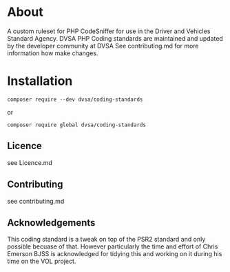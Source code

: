 # About
A custom ruleset for PHP CodeSniffer for use in the Driver and Vehicles Standard Agency.
DVSA PHP Coding standards are maintained and updated by the developer community at DVSA 
See contributing.md for more information how make changes.

# Installation

`composer require --dev dvsa/coding-standards`

or 

`composer require global dvsa/coding-standards`

## Licence 
see Licence.md

## Contributing
see contributing.md

## Acknowledgements
This coding standard is a tweak on top of the PSR2 standard 
and only possible becuase of that. 
However particularly the time and effort of Chris Emerson BJSS is acknowledged
for tidying this and working on it during his time on the VOL project. 
 


